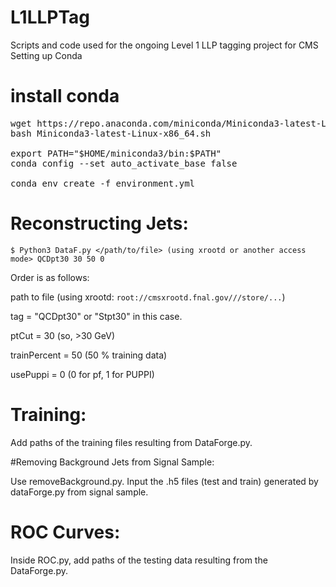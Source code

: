 # L1LLPTag
Scripts and code used for the ongoing Level 1 LLP tagging project for CMS
Setting up Conda

# install conda
<pre>
wget https://repo.anaconda.com/miniconda/Miniconda3-latest-Linux-x86_64.sh
bash Miniconda3-latest-Linux-x86_64.sh

export PATH="$HOME/miniconda3/bin:$PATH"
conda config --set auto_activate_base false

conda env create -f environment.yml
</pre>

# Reconstructing Jets:

`$ Python3 DataF.py </path/to/file> (using xrootd or another access mode> QCDpt30 30 50 0`

Order is as follows:

path to file (using xrootd: `root://cmsxrootd.fnal.gov///store/...`)

tag = "QCDpt30" or "Stpt30" in this case.

ptCut = 30 (so, >30 GeV)

trainPercent = 50 (50 % training data)

usePuppi = 0 (0 for pf, 1 for PUPPI)

# Training:

Add paths of the training files resulting from DataForge.py.

#Removing Background Jets from Signal Sample: 

Use removeBackground.py. Input the .h5 files (test and train) generated by dataForge.py from signal sample.

# ROC Curves:

Inside ROC.py, add paths of the testing data resulting from the DataForge.py.
